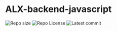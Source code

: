 # ALX-backend-javascript

![Repo size](https://img.shields.io/github/repo-size/Noaht8/alx-backend-javascript)
![Repo License](https://img.shields.io/github/license/Noaht8/alx-backend-javascript.svg)
![Latest commit](https://img.shields.io/github/last-commit/Noaht8/alx-backend-javascript/main?style=round-square)
